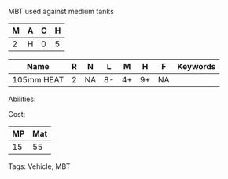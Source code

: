 MBT used against medium tanks 

| M   | A   | C   | H   |
| --- | --- | --- | --- |
| 2   | H   | 0   | 5   |

| Name       | R   | N   | L   | M   | H   | F   | Keywords |
| ---------- | --- | --- | --- | --- | --- | --- | -------- |
| 105mm HEAT | 2   | NA  | 8-  | 4+  | 9+  | NA  |          |

Abilities:



Cost:

| MP  | Mat |
| --- | --- |
| 15  | 55  |


Tags:
Vehicle, MBT
